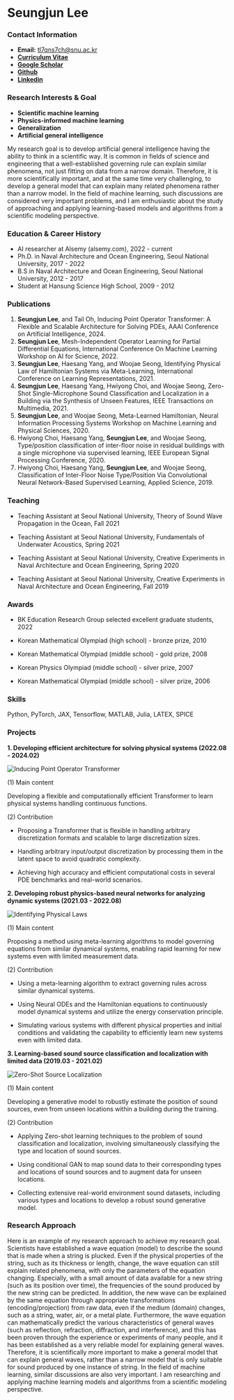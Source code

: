# Seungjun Lee

### Contact Information
- **Email:** tl7qns7ch@snu.ac.kr
- [**Curriculum Vitae**](/assets/CV_SeungjunLee_2024.pdf)
- [**Google Scholar**](https://scholar.google.com/citations?user=0O-A7g0AAAAJ&hl)
- [**Github**](https://github.com/7tl7qns7ch)
- [**Linkedin**](https://www.linkedin.com/in/seungjun-lee-656946213/)

### Research Interests & Goal
- **Scientific machine learning**
- **Physics-informed machine learning**
- **Generalization**
- **Artificial general intelligence**

My research goal is to develop artificial general intelligence having the ability to think in a scientific way. 
It is common in fields of science and engineering that a well-established governing rule can explain similar phenomena, not just fitting on data from a narrow domain. 
Therefore, it is more scientifically important, and at the same time very challenging, to develop a general model that can explain many related phenomena rather than a narrow model. 
In the field of machine learning, such discussions are considered very important problems, and I am enthusiastic about the study of approaching and applying learning-based models and algorithms from a scientific modeling perspective.

### Education & Career History
- AI researcher at Alsemy (alsemy.com), 2022 - current
- Ph.D. in Naval Architecture and Ocean Engineering, Seoul National University, 2017 - 2022
- B.S in Naval Architecture and Ocean Engineering, Seoul National University, 2012 - 2017
- Student at Hansung Science High School, 2009 - 2012

### Publications
1. **Seungjun Lee**, and Tail Oh, Inducing Point Operator Transformer: A Flexible and Scalable Architecture for Solving PDEs, AAAI Conference on Artificial Intelligence, 2024.
2. **Seungjun Lee**, Mesh-Independent Operator Learning for Partial Differential Equations, International Conference On Machine Learning Workshop on AI for Science, 2022.
3. **Seungjun Lee**, Haesang Yang, and Woojae Seong, Identifying Physical Law of Hamiltonian Systems via Meta-Learning, International Conference on Learning Representations, 2021.
4. **Seungjun Lee**, Haesang Yang, Hwiyong Choi, and Woojae Seong, Zero-Shot Single-Microphone Sound Classification and Localization in a Building via the Synthesis of Unseen Features, IEEE Transactions on Multimedia, 2021.
5. **Seungjun Lee**, and Woojae Seong, Meta-Learned Hamiltonian, Neural Information Processing Systems Workshop on Machine Learning and Physical Sciences, 2020.
6. Hwiyong Choi, Haesang Yang, **Seungjun Lee**, and Woojae Seong, Type/position classification of inter-floor noise in residual buildings with a single microphone via supervised learning, IEEE European Signal Processing Conference, 2020.
7. Hwiyong Choi, Haesang Yang, **Seungjun Lee**, and Woojae Seong, Classification of Inter-Floor Noise Type/Position Via Convolutional Neural Network-Based Supervised Learning, Applied Science, 2019.

### Teaching
- Teaching Assistant at Seoul National University, Theory of Sound Wave Propagation in the Ocean, Fall 2021

- Teaching Assistant at Seoul National University, Fundamentals of Underwater Acoustics, Spring 2021

- Teaching Assistant at Seoul National University, Creative Experiments in Naval Architecture and Ocean Engineering, Spring 2020

- Teaching Assistant at Seoul National University, Creative Experiments in Naval Architecture and Ocean Engineering, Fall 2019

### Awards
- BK Education Research Group selected excellent graduate students, 2022

- Korean Mathematical Olympiad (high school) - bronze prize, 2010

- Korean Mathematical Olympiad (middle school) - gold prize, 2008

- Korean Physics Olympiad (middle school) - silver prize, 2007

- Korean Mathematical Olympiad (middle school) - silver prize, 2006

### Skills
Python, PyTorch, JAX, Tensorflow, MATLAB, Julia, LATEX, SPICE

### Projects
**1. Developing efficient architecture for solving physical systems (2022.08 - 2024.02)**

![Inducing Point Operator Transformer](/assets/img/ipot.png)

(1) Main content

Developing a flexible and computationally efficient Transformer to learn physical systems handling continuous functions.

(2) Contribution

- Proposing a Transformer that is flexible in handling arbitrary discretization formats 
and scalable to large discretization sizes.

- Handling arbitrary input/output discretization by processing them in the latent space to avoid quadratic complexity.

- Achieving high accuracy and efficient computational costs in several PDE benchmarks and real-world scenarios.

**2. Developing robust physics-based neural networks for analyzing dynamic systems (2021.03 - 2022.08)**

![Identifying Physical Laws](/assets/img/hamaml.png)

(1) Main content

Proposing a method using meta-learning algorithms to model governing equations from similar dynamical systems, enabling rapid learning for new systems even with limited measurement data.

(2) Contribution

- Using a meta-learning algorithm to extract governing rules across similar dynamical systems.

- Using Neural ODEs and the Hamiltonian equations to continuously model dynamical systems and utilize the energy conservation principle.

- Simulating various systems with different physical properties and initial conditions and validating the capability to efficiently learn new systems even with limited data.

**3. Learning-based sound source classification and localization with limited data (2019.03 - 2021.02)**

![Zero-Shot Source Localization](/assets/img/zssl.png)

(1) Main content

Developing a generative model to robustly estimate the position of sound sources, even from unseen locations within a building during the training.

(2) Contribution

- Applying Zero-shot learning techniques to the problem of sound classification and localization, involving simultaneously classifying the type and location of sound sources.

- Using conditional GAN to map sound data to their corresponding types and locations of sound sources and to augment data for unseen locations.

- Collecting extensive real-world environment sound datasets, including various types and locations to develop a robust sound generative model.

### Research Approach
Here is an example of my research approach to achieve my research goal. Scientists have established a wave equation (model) to describe the sound that is made when a string is plucked. Even if the physical properties of the string, such as its thickness or length, change, the wave equation can still explain related phenomena, with only the parameters of the equation changing. Especially, with a small amount of data available for a new string (such as its position over time), the frequencies of the sound produced by the new string can be predicted. In addition, the new wave can be explained by the same equation through appropriate transformations (encoding/projection) from raw data, even if the medium (domain) changes, such as a string,
water, air, or a metal plate. Furthermore, the wave equation can mathematically predict the various characteristics of general waves (such as reflection, refraction, diffraction, and interference), and this has been proven through the experience or experiments of many people, and it has been established as a very reliable model for explaining general waves. Therefore, it is scientifically more important to make a general model that can explain general waves, rather than a narrow model that is only suitable for sound produced by one instance of string. In the field of machine learning, similar discussions are also very important. I am researching and applying machine learning models and algorithms from a scientific modeling perspective.
